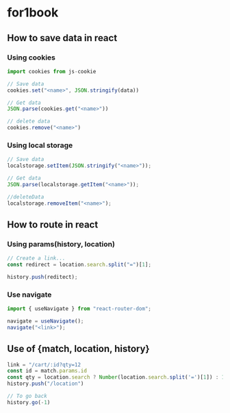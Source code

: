 # for1book

## How to save data in react

### Using cookies

```js
import cookies from js-cookie

// Save data
cookies.set("<name>", JSON.stringify(data))

// Get data
JSON.parse(cookies.get("<name>"))

// delete data
cookies.remove("<name>")
```

### Using local storage

```js
// Save data
localstorage.setItem(JSON.stringify("<name>"));

// Get data
JSON.parse(localstorage.getItem("<name>"));

//deleteData
localstorage.removeItem("<name>");
```

## How to route in react

### Using params(history, location)

```js
// Create a link...
const redirect = location.search.split("=")[1];

history.push(reditect);
```

### Use navigate

```js
import { useNavigate } from "react-router-dom";

navigate = useNavigate();
navigate("<link>");
```

## Use of {match, location, history}

```js
link = "/cart/:id?qty=12
const id = match.params.id
const qty = location.search ? Number(location.search.split('=')[1]) : 1
history.push("/location")

// To go back
history.go(-1)
```
